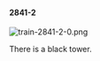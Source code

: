 #### 2841-2
![train-2841-2-0.png](https://github.com/lil-lab/nlvr/raw/master/nlvr/train/images/55/train-2841-2-0.png "train-2841-2-0.png")

There is a black tower.